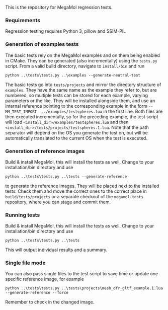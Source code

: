 This is the repository for MegaMol regression tests.

### Requirements
Regression testing requires Python 3, pillow and SSIM-PIL

### Generation of examples tests
The basic tests rely on the MegaMol examples and on them being enabled in CMake. They can be generated (also incrementally) using the ``tests.py`` script. From a valid build directory, navigate to ``install/bin`` and run
```
python ..\tests\tests.py ..\examples --generate-neutral-test
```
The basic tests go into ``tests/projects`` and mirror the directory structure of ``examples``. They have the same name as the example they refer to, but are numbered, so multiple tests can be stored for each example, varying parameters or the like. They will be installed alongside them, and use an internal reference pointing to the corresponding example in the form ``--MM_TEST_IMPORT  ../examples/testspheres.lua`` in the first line. Both files are then executed incrementally, so for the preceding example, the test script will load ``<install_dir>/examples/testspheres.lua`` and then ``<install_dir>/tests/projects/testspheres.1.lua``. Note that the path separator will depend on the OS you generate the test on, but will be automatically translated to the current OS when the test is executed.

### Generation of reference images
Build & install MegaMol, this will install the tests as well.
Change to your installation/bin directory and use
```
python ..\tests\tests.py ..\tests --generate-reference
```
to generate the reference images. They will be placed next to the installed tests. Check them and move the correct ones to the correct place in ```build/tests/projects``` or a separate checkout of the ``megamol-tests`` repository, where you can stage and commit them.

### Running tests
Build & install MegaMol, this will install the tests as well.
Change to your installation/bin directory and use
```
python ..\tests\tests.py ..\tests
```
This will output individual results and a summary.

### Single file mode

You can also pass single files to the test script to save time or update one specific reference image, for example
```
python ..\tests\tests.py ..\tests\projects\mesh_dfr_gltf_example.1.lua --generate-reference --force
```
Remember to check in the changed image.